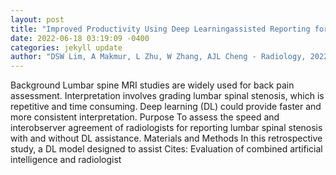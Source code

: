 ```yaml
--- 
layout: post 
title: "Improved Productivity Using Deep Learningassisted Reporting for Lumbar Spine MRI" 
date: 2022-06-18 03:19:09 -0400 
categories: jekyll update 
author: "DSW Lim, A Makmur, L Zhu, W Zhang, AJL Cheng - Radiology, 2022" 
--- 
```

Background Lumbar spine MRI studies are widely used for back pain assessment. Interpretation involves grading lumbar spinal stenosis, which is repetitive and time consuming. Deep learning (DL) could provide faster and more consistent interpretation. Purpose To assess the speed and interobserver agreement of radiologists for reporting lumbar spinal stenosis with and without DL assistance. Materials and Methods In this retrospective study, a DL model designed to assist Cites: Evaluation of combined artificial intelligence and radiologist